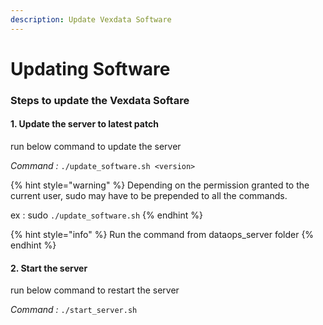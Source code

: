 ```yaml
---
description: Update Vexdata Software
---
```


# Updating Software

### Steps to update the Vexdata Softare



#### 1.   Update the server to latest patch

run below command to update the server

_Command :_ `./update_software.sh <version>`

{% hint style="warning" %}
Depending on the permission granted to the current user, sudo may have to be prepended to all the commands.&#x20;

ex : sudo `./update_software.sh`
{% endhint %}

{% hint style="info" %}
Run the command from dataops\_server folder
{% endhint %}

#### 2.   Start the server

run below command to restart the server

_Command :_ `./start_server.sh`
